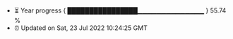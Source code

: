 - ⏳ Year progress { ████████████████▁▁▁▁▁▁▁▁▁▁▁▁▁▁ } 55.74 %
- ⏰ Updated on Sat, 23 Jul 2022 10:24:25 GMT

